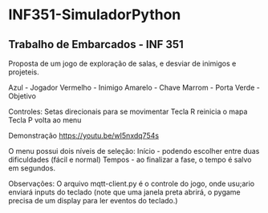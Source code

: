 # INF351-SimuladorPython

## Trabalho de Embarcados - INF 351
Proposta de um jogo de exploração de salas, e desviar de inimigos e projeteis.

Azul - Jogador
Vermelho - Inimigo
Amarelo - Chave
Marrom - Porta
Verde - Objetivo

Controles:
  Setas direcionais para se movimentar
  Tecla R reinicia o mapa
  Tecla P volta ao menu

Demonstração
  https://youtu.be/wI5nxdq754s

O menu possui dois níveis de seleção:
  Início - podendo escolher entre duas dificuldades (fácil e normal)
  Tempos - ao finalizar a fase, o tempo é salvo em segundos. 

Observações:
  O arquivo mqtt-client.py é o controle do jogo, onde usu;ario enviará inputs do teclado (note que uma janela preta abrirá, o pygame precisa de um display para ler eventos do teclado.)
